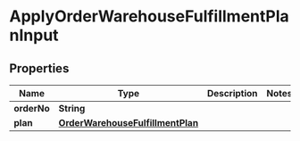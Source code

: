 
# ApplyOrderWarehouseFulfillmentPlanInput

## Properties
Name | Type | Description | Notes
------------ | ------------- | ------------- | -------------
**orderNo** | **String** |  | 
**plan** | [**OrderWarehouseFulfillmentPlan**](OrderWarehouseFulfillmentPlan.md) |  | 



